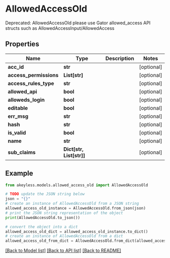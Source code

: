 # AllowedAccessOld

Deprecated: AllowedAccessOld please use Gator allowed_access API structs such as AllowedAccessInput/AllowedAccess

## Properties

Name | Type | Description | Notes
------------ | ------------- | ------------- | -------------
**acc_id** | **str** |  | [optional] 
**access_permissions** | **List[str]** |  | [optional] 
**access_rules_type** | **str** |  | [optional] 
**allowed_api** | **bool** |  | [optional] 
**alloweds_login** | **bool** |  | [optional] 
**editable** | **bool** |  | [optional] 
**err_msg** | **str** |  | [optional] 
**hash** | **str** |  | [optional] 
**is_valid** | **bool** |  | [optional] 
**name** | **str** |  | [optional] 
**sub_claims** | **Dict[str, List[str]]** |  | [optional] 

## Example

```python
from akeyless.models.allowed_access_old import AllowedAccessOld

# TODO update the JSON string below
json = "{}"
# create an instance of AllowedAccessOld from a JSON string
allowed_access_old_instance = AllowedAccessOld.from_json(json)
# print the JSON string representation of the object
print(AllowedAccessOld.to_json())

# convert the object into a dict
allowed_access_old_dict = allowed_access_old_instance.to_dict()
# create an instance of AllowedAccessOld from a dict
allowed_access_old_from_dict = AllowedAccessOld.from_dict(allowed_access_old_dict)
```
[[Back to Model list]](../README.md#documentation-for-models) [[Back to API list]](../README.md#documentation-for-api-endpoints) [[Back to README]](../README.md)



